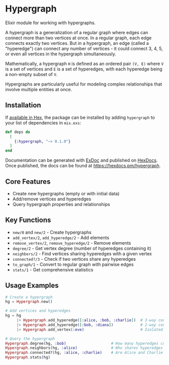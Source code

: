 # Hypergraph

Elixir module for working with hypergraphs.

A hypergraph is a generalization of a regular graph where edges can connect more than two
vertices at once.
In a regular graph, each edge connects exactly two vertices. But in a hypergraph, an edge
(called a "hyperedge") can connect any number of vertices - it could connect 3, 4, 5, or
even all vertices in the hypergraph simultaneously.

Mathematically, a hypergraph `H` is defined as an ordered pair `(V, E)` where `V` is a set of
vertices and `E` is a set of hyperedges, with each hyperedge being a non-empty subset of `V`.

Hypergraphs are particularly useful for modeling complex relationships that involve multiple
entities at once.

## Installation

If [available in Hex](https://hex.pm/docs/publish), the package can be installed by adding
`hypergraph` to your list of dependencies in `mix.exs`:

```elixir
def deps do
  [
    {:hypergraph, "~> 0.1.0"}
  ]
end
```

Documentation can be generated with [ExDoc](https://github.com/elixir-lang/ex_doc)
and published on [HexDocs](https://hexdocs.pm). Once published, the docs can
be found at <https://hexdocs.pm/hypergraph>.

## Core Features

* Create new hypergraphs (empty or with initial data)
* Add/remove vertices and hyperedges
* Query hypergraph properties and relationships

## Key Functions

* `new/0` and `new/2` - Create hypergraphs
* `add_vertex/2`, `add_hyperedge/2` - Add elements
* `remove_vertex/2`, `remove_hyperedge/2` - Remove elements
* `degree/2` - Get vertex degree (number of hyperedges containing it)
* `neighbors/2` - Find vertices sharing hyperedges with a given vertex
* `connected?/3` - Check if two vertices share any hyperedges
* `to_graph/1` - Convert to regular graph with pairwise edges
* `stats/1` - Get comprehensive statistics

## Usage Examples

```elixir
# Create a hypergraph
hg = Hypergraph.new()

# Add vertices and hyperedges
hg = hg
     |> Hypergraph.add_hyperedge([:alice, :bob, :charlie])  # 3-way connection
     |> Hypergraph.add_hyperedge([:bob, :diana])            # 2-way connection
     |> Hypergraph.add_vertex(:eve)                         # Isolated vertex

# Query the hypergraph
Hypergraph.degree(hg, :bob)                    # How many hyperedges contain Bob?
Hypergraph.neighbors(hg, :alice)               # Who shares hyperedges with Alice?
Hypergraph.connected?(hg, :alice, :charlie)    # Are Alice and Charlie connected?
Hypergraph.stats(hg)      
```